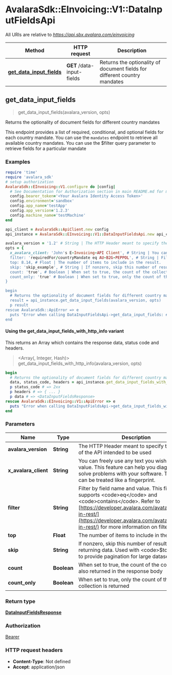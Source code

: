 # AvalaraSdk::EInvoicing::V1::DataInputFieldsApi

All URIs are relative to *https://api.sbx.avalara.com/einvoicing*

| Method | HTTP request | Description |
| ------ | ------------ | ----------- |
| [**get_data_input_fields**](DataInputFieldsApi.md#get_data_input_fields) | **GET** /data-input-fields | Returns the optionality of document fields for different country mandates |


## get_data_input_fields

> <DataInputFieldsResponse> get_data_input_fields(avalara_version, opts)

Returns the optionality of document fields for different country mandates

This endpoint provides a list of required, conditional, and optional fields for each country mandate. You can use the <code>mandates</code> endpoint to retrieve all available country mandates. You can use the $filter query parameter to retrieve fields for a particular mandate

### Examples

```ruby
require 'time'
require 'avalara_sdk'
# setup authorization
AvalaraSdk::EInvoicing::V1.configure do |config|
  # See Documentation for Authorization section in main README.md for more auth examples.
  config.bearer_token='<Your Avalara Identity Access Token>'
  config.environment='sandbox'
  config.app_name='testApp'
  config.app_version='1.2.3'
  config.machine_name='testMachine'
end

api_client = AvalaraSdk::ApiClient.new config
api_instance = AvalaraSdk::EInvoicing::V1::DataInputFieldsApi.new api_client

avalara_version = '1.2' # String | The HTTP Header meant to specify the version of the API intended to be used
opts = {
  x_avalara_client: 'John's E-Invoicing-API Client', # String | You can freely use any text you wish for this value. This feature can help you diagnose and solve problems with your software. The header can be treated like a fingerprint.
  filter: 'requiredFor/countryMandate eq AU-B2G-PEPPOL', # String | Filter by field name and value. This filter only supports <code>eq</code> and <code>contains</code>. Refer to [https://developer.avalara.com/avatax/filtering-in-rest/](https://developer.avalara.com/avatax/filtering-in-rest/) for more information on filtering.
  top: 8.14, # Float | The number of items to include in the result.
  skip: 'skip_example', # String | If nonzero, skip this number of results before returning data. Used with <code>$top</code> to provide pagination for large datasets.
  count: 'true', # Boolean | When set to true, the count of the collection is also returned in the response body
  count_only: 'true' # Boolean | When set to true, only the count of the collection is returned
}

begin
  # Returns the optionality of document fields for different country mandates
  result = api_instance.get_data_input_fields(avalara_version, opts)
  p result
rescue AvalaraSdk::ApiError => e
  puts "Error when calling DataInputFieldsApi->get_data_input_fields: #{e}"
end
```

#### Using the get_data_input_fields_with_http_info variant

This returns an Array which contains the response data, status code and headers.

> <Array(<DataInputFieldsResponse>, Integer, Hash)> get_data_input_fields_with_http_info(avalara_version, opts)

```ruby
begin
  # Returns the optionality of document fields for different country mandates
  data, status_code, headers = api_instance.get_data_input_fields_with_http_info(avalara_version, opts)
  p status_code # => 2xx
  p headers # => { ... }
  p data # => <DataInputFieldsResponse>
rescue AvalaraSdk::EInvoicing::V1::ApiError => e
  puts "Error when calling DataInputFieldsApi->get_data_input_fields_with_http_info: #{e}"
end
```

### Parameters

| Name | Type | Description | Notes |
| ---- | ---- | ----------- | ----- |
| **avalara_version** | **String** | The HTTP Header meant to specify the version of the API intended to be used |  |
| **x_avalara_client** | **String** | You can freely use any text you wish for this value. This feature can help you diagnose and solve problems with your software. The header can be treated like a fingerprint. | [optional] |
| **filter** | **String** | Filter by field name and value. This filter only supports &lt;code&gt;eq&lt;/code&gt; and &lt;code&gt;contains&lt;/code&gt;. Refer to [https://developer.avalara.com/avatax/filtering-in-rest/](https://developer.avalara.com/avatax/filtering-in-rest/) for more information on filtering. | [optional] |
| **top** | **Float** | The number of items to include in the result. | [optional] |
| **skip** | **String** | If nonzero, skip this number of results before returning data. Used with &lt;code&gt;$top&lt;/code&gt; to provide pagination for large datasets. | [optional] |
| **count** | **Boolean** | When set to true, the count of the collection is also returned in the response body | [optional] |
| **count_only** | **Boolean** | When set to true, only the count of the collection is returned | [optional] |

### Return type

[**DataInputFieldsResponse**](DataInputFieldsResponse.md)

### Authorization

[Bearer](../../../README.md#documentation-for-authorization)

### HTTP request headers

- **Content-Type**: Not defined
- **Accept**: application/json

